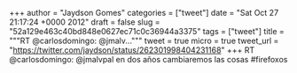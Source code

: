 
+++
author = "Jaydson Gomes"
categories = ["tweet"]
date = "Sat Oct 27 21:17:24 +0000 2012"
draft = false
slug = "52a129e463c40bd848e0627ec71c0c36944a3375"
tags = ["tweet"]
title = """RT @carlosdomingo: @jmalv..."""
tweet = true
micro = true
tweet_url = "https://twitter.com/jaydson/status/262301998404231168"
+++
RT @carlosdomingo: @jmalvpal en dos años cambiaremos las cosas #firefoxos
